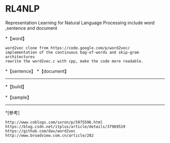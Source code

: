 # RL4NLP
Representation Learning for Natural Language Processing   include word ,sentence and document


*【word】
```
word2vec clone from https://code.google.com/p/word2vec/
implementation of the continuous bag-of-words and skip-gram architectures
rewrite the word2vec.c with cpp, make the code more readable.
```

*【sentence】
*【document】

---

*【build】

*【sample】



---
*[参考]
```
http://www.cnblogs.com/sxron/p/5975596.html
https://blog.csdn.net/itplus/article/details/37969519
https://github.com/dav/word2vec
http://www.broadview.com.cn/article/282
```

